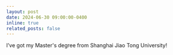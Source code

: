 ```yaml
---
layout: post
date: 2024-06-30 09:00:00-0400
inline: true
related_posts: false
---
```


I’ve got my Master's degree from Shanghai Jiao Tong University!
